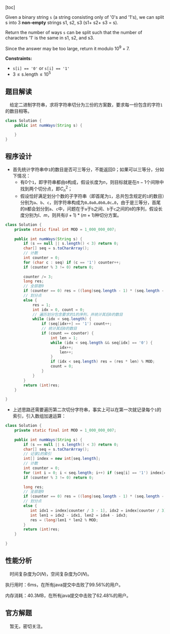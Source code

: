 [toc]

Given a binary string `s` (a string consisting only of '0's and '1's), we can split s into 3 **non-empty** strings s1, s2, s3 (s1+ s2+ s3 = s).

Return the number of ways `s` can be split such that the number of characters '1' is the same in s1, s2, and s3.

Since the answer may be too large, return it modulo $10^9 + 7$.



**Constraints:**

- `s[i] == '0'` or `s[i] == '1'`
- $3 \le \text{s.length} \le 10^5$



## 题目解读

&emsp;给定二进制字符串，求将字符串切分为三份的方案数，要求每一份包含的字符`1`的数目相等。

```java
class Solution {
    public int numWays(String s) {

    }
}
```

## 程序设计

* 首先统计字符串中`1`的数目是否可三等分，不能返回$0$；如果可以三等分，分如下情况：
  * 有$0$个`1`，即字符串都由`0`构成，假设长度为$n$，则目标就是在$n - 1$个间隙中找到两个切分点，即$C_n^2$；
  * 假设恰好满足划分个数的子字符串（即首尾为`1`，总共包含规定的`1`的数目）分别为`a`、`b`、`c`，则字符串构成为`0…0a0…0b0…0c…0`，由于是三等分，首尾的`0`都会划分到`a`、`c`中，问题在于`a`于`b`之间、`b`于`c`之间的`0`的序列，假设长度分别为$l$、$m$，则共有$(l + 1) * (m + 1)$种切分方案。

```java
class Solution {
    private static final int MOD = 1_000_000_007;
    
    public int numWays(String s) {
        if (s == null || s.length() < 3) return 0;
        char[] seq = s.toCharArray();
        // 计数
        int counter = 0;
        for (char c : seq) if (c == '1') counter++;
        if (counter % 3 != 0) return 0;
        
        counter /= 3;
        long res;
        // 全部是0
        if (counter == 0) res = ((long)seq.length - 1) * (seq.length - 2) / 2 % MOD;
        // 划分点
        else {
            res = 1;
            int idx = 0, count = 0;
            // 遍历划分包含要求的1的序列，并统计其后0的数目
            while (idx < seq.length) {
                if (seq[idx++] == '1') count++;
                // 统计其后0的数目
                if (count == counter) {
                    int len = 1;
                    while (idx < seq.length && seq[idx] == '0') {
                        idx++;
                        len++;
                    }
                    if (idx < seq.length) res = (res * len) % MOD;
                    count = 0;
                }
            }
        }
        return (int)res;
    }
    
}
```

* 上述思路还需要遍历第二次切分字符串，事实上可以在第一次就记录每个`1`的索引，引入数组加速运算：

```java
class Solution {
    private static final int MOD = 1_000_000_007;
    
    public int numWays(String s) {
        if (s == null || s.length() < 3) return 0;
        char[] seq = s.toCharArray();
        // 记录1的索引
        int[] index = new int[seq.length];
        // 计数
        int counter = 0;
        for (int i = 0; i < seq.length; i++) if (seq[i] == '1') index[counter++] = i;
        if (counter % 3 != 0) return 0;
        
        long res;
        // 全部是0
        if (counter == 0) res = ((long)seq.length - 1) * (seq.length - 2) / 2 % MOD;
        // 划分点
        else {
           int idx1 = index[counter / 3 - 1], idx2 = index[counter / 3], idx3 = index[2 * counter / 3 - 1], idx4 = index[2 * counter / 3];
           int len1 = idx2 - idx1, len2 = idx4 - idx3;
           res = (long)len1 * len2 % MOD;
        }
        return (int)res;
    }
    
}
```

## 性能分析

&emsp;时间复杂度为$O(N)$，空间复杂度为$O(N)$。

执行用时：6ms，在所有java提交中击败了99.56%的用户。

内存消耗：40.3MB，在所有java提交中击败了62.48%的用户。

## 官方解题

&emsp;暂无，密切关注。